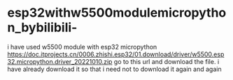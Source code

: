 # esp32withw5500modulemicropython_bybilibili-
i have used w5500 module with esp32 micropython
https://doc.itprojects.cn/0006.zhishi.esp32/01.download/driver/w5500.esp32.micropython.driver_20221010.zip go to this url and download the file. i have already download it so that i need not to download it again and again
